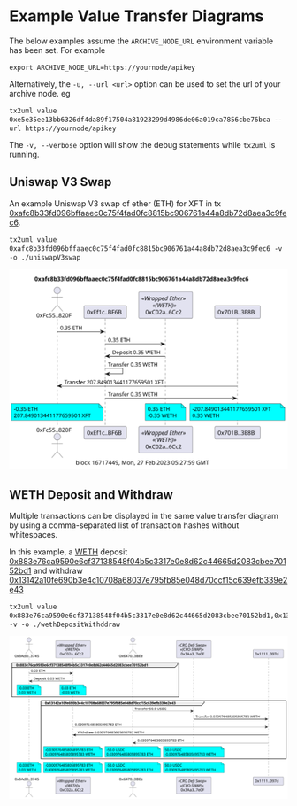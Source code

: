 
# Example Value Transfer Diagrams

The below examples assume the `ARCHIVE_NODE_URL` environment variable has been set. For example

```
export ARCHIVE_NODE_URL=https://yournode/apikey
```

Alternatively, the `-u, --url <url>` option can be used to set the url of your archive node. eg

```
tx2uml value 0xe5e35ee13bb6326df4da89f17504a81923299d4986de06a019ca7856cbe76bca --url https://yournode/apikey
```

The `-v, --verbose` option will show the debug statements while `tx2uml` is running.

## Uniswap V3 Swap

An example Uniswap V3 swap of ether (ETH) for XFT in tx
[0xafc8b33fd096bffaaec0c75f4fad0fc8815bc906761a44a8db72d8aea3c9fec6](https://etherscan.io/tx/0xafc8b33fd096bffaaec0c75f4fad0fc8815bc906761a44a8db72d8aea3c9fec6).

```
tx2uml value 0xafc8b33fd096bffaaec0c75f4fad0fc8815bc906761a44a8db72d8aea3c9fec6 -v -o ./uniswapV3swap
```

![Uniswap V3 Swap](./uniswapV3swap.svg)

## WETH Deposit and Withdraw

Multiple transactions can be displayed in the same value transfer diagram by using a comma-separated list of transaction hashes without whitespaces.

In this example, a [WETH](https://etherscan.io/token/0xc02aaa39b223fe8d0a0e5c4f27ead9083c756cc2#code) deposit [0x883e76ca9590e6cf37138548f04b5c3317e0e8d62c44665d2083cbee70152bd1](https://etherscan.io/tx/0x883e76ca9590e6cf37138548f04b5c3317e0e8d62c44665d2083cbee70152bd1)
and withdraw [0x13142a10fe690b3e4c10708a68037e795fb85e048d70ccf15c639efb339e2e43](https://etherscan.io/tx/0x13142a10fe690b3e4c10708a68037e795fb85e048d70ccf15c639efb339e2e43)

```
tx2uml value 0x883e76ca9590e6cf37138548f04b5c3317e0e8d62c44665d2083cbee70152bd1,0x13142a10fe690b3e4c10708a68037e795fb85e048d70ccf15c639efb339e2e43 -v -o ./wethDepositWithddraw
```

![WETH Deposit and Withdraw](./wethDepositWithddraw.svg)
